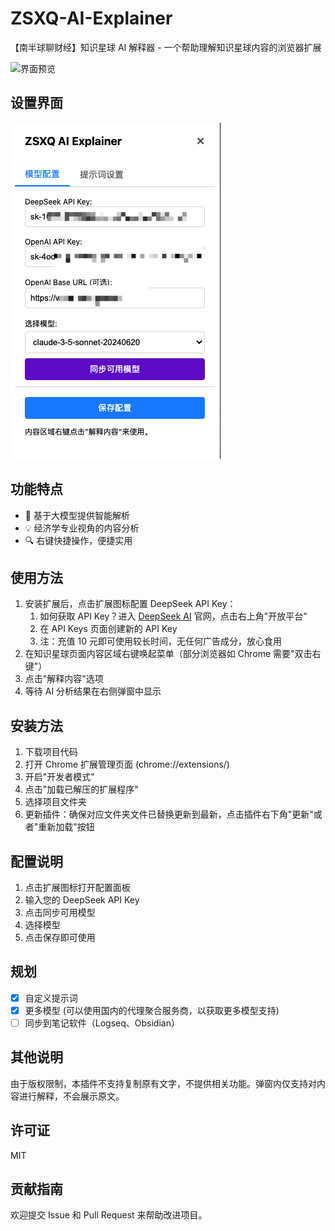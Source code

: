 # ZSXQ-AI-Explainer

【南半球聊财经】知识星球 AI 解释器 - 一个帮助理解知识星球内容的浏览器扩展

![界面预览](docs/readme.gif)

## 设置界面

![设置界面](docs/image.png)

## 功能特点

- 🤖 基于大模型提供智能解析
- 💡 经济学专业视角的内容分析
- 🔍 右键快捷操作，便捷实用

## 使用方法

1. 安装扩展后，点击扩展图标配置 DeepSeek API Key：
   1. 如何获取 API Key？进入 [DeepSeek AI](https://www.deepseek.com/) 官网，点击右上角"开放平台"
   2. 在 API Keys 页面创建新的 API Key
   3. 注：充值 10 元即可使用较长时间，无任何广告成分，放心食用
2. 在知识星球页面内容区域右键唤起菜单（部分浏览器如 Chrome 需要"双击右键"）
3. 点击"解释内容"选项
4. 等待 AI 分析结果在右侧弹窗中显示

## 安装方法

1. 下载项目代码
2. 打开 Chrome 扩展管理页面 (chrome://extensions/)
3. 开启"开发者模式"
4. 点击"加载已解压的扩展程序"
5. 选择项目文件夹
6. 更新插件：确保对应文件夹文件已替换更新到最新，点击插件右下角"更新"或者"重新加载"按钮

## 配置说明

1. 点击扩展图标打开配置面板
2. 输入您的 DeepSeek API Key
3. 点击同步可用模型
4. 选择模型
5. 点击保存即可使用

## 规划

- [x] 自定义提示词
- [x] 更多模型 (可以使用国内的代理聚合服务商，以获取更多模型支持)
- [ ] 同步到笔记软件（Logseq、Obsidian）

## 其他说明

由于版权限制，本插件不支持复制原有文字，不提供相关功能。弹窗内仅支持对内容进行解释，不会展示原文。

## 许可证

MIT

## 贡献指南

欢迎提交 Issue 和 Pull Request 来帮助改进项目。
